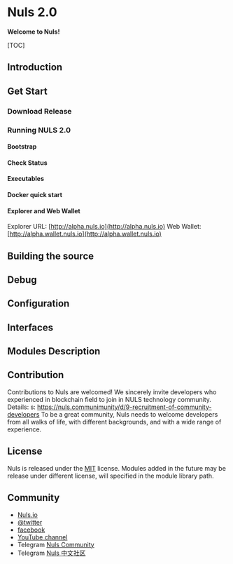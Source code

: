 # Nuls 2.0

**Welcome to Nuls!**

[TOC]

## Introduction



## Get Start



### Download Release



### Running NULS 2.0

#### Bootstrap

#### Check Status

#### Executables

#### Docker quick start

#### Explorer and Web Wallet

Explorer URL:  [http://alpha.nuls.io](http://alpha.nuls.io)
Web Wallet: [http://alpha.wallet.nuls.io](http://alpha.wallet.nuls.io)


## Building the source


## Debug

## Configuration

## Interfaces

## Modules Description

## Contribution

Contributions to Nuls are welcomed! We sincerely invite developers who experienced in blockchain field to join in NULS technology community. Details: s: https://nuls.communimunity/d/9-recruitment-of-community-developers To be a great community, Nuls needs to welcome developers from all walks of life, with different backgrounds, and with a wide range of experience.

## License

Nuls is released under the [MIT](http://opensource.org/licenses/MIT) license.
Modules added in the future may be release under different license, will specified in the module library path.

## Community

- [Nuls.io](https://nuls.io/)
- [@twitter](https://twitter.com/nulsservice)
- [facebook](https://www.facebook.com/nulscommunity/)
- [YouTube channel](https://www.youtube.com/channel/UC8FkLeF4QW6Undm4B3InN1Q?view_as=subscriber)
- Telegram [Nuls Community](https://t.me/Nulsio)
- Telegram [Nuls 中文社区](https://t.me/Nulscn)

####  

